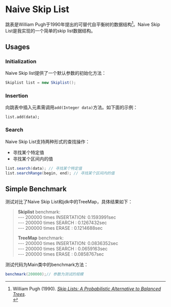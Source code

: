 # Naive Skip List

跳表是William Pugh于1990年提出的可替代自平衡树的数据结构[^1]。Naive Skip List是我实现的一个简单的skip list数据结构。

## Usages

### Initialization

Naive Skip list提供了一个默认参数的初始化方法：

```java
Skiplist list = new Skiplist();
```

### Insertion

向跳表中插入元素需调用`add(Integer data)`方法。如下面的示例：

```
list.add(data);
```

### Search

Naive Skip List支持两种形式的查找操作：

+ 寻找某个特定值
+ 寻找某个区间内的值

```java
list.search(data); // 寻找某个特定值
list.searchRange(begin, end); // 寻找某个区间内的值
```

## Simple Benchmark

测试对比了Naive Skip List和jdk中的TreeMap，具体结果如下：

> **Skiplist** benchmark:<br/>
> --- 200000 times INSERTATION: 0.1593991sec<br/>
> --- 200000 times SEARCH     : 0.1267432sec<br/>
> --- 200000 times ERASE      : 0.1214688sec<br/>
>
> **TreeMap** benchmark:<br/>
> --- 200000 times INSERTATION: 0.0836352sec<br/>
> --- 200000 times SEARCH     : 0.0659163sec<br/>
> --- 200000 times ERASE      : 0.0858767sec<br/>

测试代码为Main类中的benchmark方法：

```java
benchmark(200000);// 参数为测试的规模
```

[^ 1]: William Pugh (1990). *[Skip Lists: A Probabilistic Alternative to Balanced Trees](https://www.epaperpress.com/sortsearch/download/skiplist.pdf)*. <br/>
[^ 2]: ticki's bolg (2016). *Skiplist done right*. [OL]  http://ticki.github.io/blog/skip-lists-done-right <br/>

[^ 3]: somnzz (2019) 跳表这种高效的数据结构，值得每一个程序员掌握. [OL] https://zhuanlan.zhihu.com/p/54869087<br/>
[^ 4]: Dragon Energy (2015). Answer #34003558. [OL] https://stackoverflow.com/questions/31580869/skip-lists-are-they-really-performing-as-good-as-pugh-paper-claim/34003558#34003558<br/>

